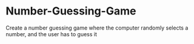 # Number-Guessing-Game
Create a number guessing game where the computer randomly selects a number, and the user has to guess it
